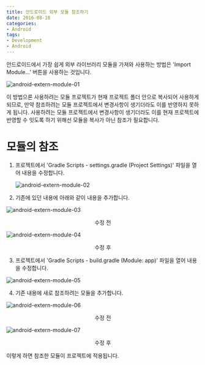 ```yaml
---
title: 안드로이드 외부 모듈 참조하기
date: 2016-08-18
categories:
- Android
tags:
- Development
- Android
---
```


 안드로이드에서 가장 쉽게 외부 라이브러리 모듈을 가져와 사용하는 방법은 'Import Module...' 버튼을 사용하는 것입니다.

![android-extern-module-01](https://user-images.githubusercontent.com/18159012/49137538-16205e80-f330-11e8-9ef5-7e55f2bfffd4.png)

이 방법으론 사용하려는 모듈 프로젝트가 현재 프로젝트 폴더 안으로 복사되어 사용하게 되므로, 만약 참조하려는 모듈 프로젝트에서 변경사항이 생기더라도 이를 반영하지 못하게 됩니다. 사용하려는 모듈 프로젝트에서 변경사항이 생기더라도 이를 현재 프로젝트에 반영할 수 잇도록 하기 위해선 모듈을 복사가 아닌 참조가 필요합니다.

# 모듈의 참조

1. 프로젝트에서 'Gradle Scripts - settings.gradle (Project Settings)' 파일을 열어 내용을 수정합니다.

   ![android-extern-module-02](https://user-images.githubusercontent.com/18159012/49137618-5253bf00-f330-11e8-898b-fae40e166d62.png)

2. 기존에 있던 내용에 아래와 같이 내용을 추가합니다.

![android-extern-module-03](https://user-images.githubusercontent.com/18159012/49137637-68617f80-f330-11e8-9f5f-558e43261a48.png)

<center>수정 전</center>

![android-extern-module-04](https://user-images.githubusercontent.com/18159012/49137675-7c0ce600-f330-11e8-9072-8e11967e4181.png)

<center>수정 후</center>

3. 프로젝트에서 'Gradle Scripts - build.gradle (Module: app)' 파일을 열어 내용을 수정합니다.

![android-extern-module-05](https://user-images.githubusercontent.com/18159012/49137697-9050e300-f330-11e8-9f96-865a1d5bbf8b.png)

4. 기존 내용에 새로 참조하려는 모듈을 추가합니다.

![android-extern-module-06](https://user-images.githubusercontent.com/18159012/49137718-9ba40e80-f330-11e8-90d7-a9f3ed19e642.png)

<center>수정 전</center>

![android-extern-module-07](https://user-images.githubusercontent.com/18159012/49137741-ac548480-f330-11e8-9caa-0ac336139b8a.png)

<center>수정 후</center>

이렇게 하면 참조한 모듈이 프로젝트에 적용됩니다.





